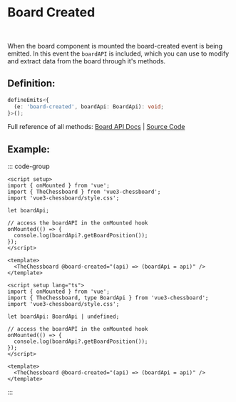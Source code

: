 # Board Created

<br>

When the board component is mounted the board-created event is being emitted.
In this event the `boardAPI` is included, which you can use to modify and extract data from the board through it's methods.

## Definition:

```ts
defineEmits<{
  (e: 'board-created', boardApi: BoardApi): void;
}>();
```

<p>Full reference of all methods: <a href="/board-api.html">Board API Docs</a> | <a href="https://github.com/qwerty084/vue3-chessboard/blob/main/src/classes/BoardApi.ts">Source Code</a></p>

## Example:

::: code-group

```vue [JavaScript]
<script setup>
import { onMounted } from 'vue';
import { TheChessboard } from 'vue3-chessboard';
import 'vue3-chessboard/style.css';

let boardApi;

// access the boardAPI in the onMounted hook
onMounted(() => {
  console.log(boardApi?.getBoardPosition());
});
</script>

<template>
  <TheChessboard @board-created="(api) => (boardApi = api)" />
</template>
```

```vue [TypeScript]
<script setup lang="ts">
import { onMounted } from 'vue';
import { TheChessboard, type BoardApi } from 'vue3-chessboard';
import 'vue3-chessboard/style.css';

let boardApi: BoardApi | undefined;

// access the boardAPI in the onMounted hook
onMounted(() => {
  console.log(boardApi?.getBoardPosition());
});
</script>

<template>
  <TheChessboard @board-created="(api) => (boardApi = api)" />
</template>
```

:::
